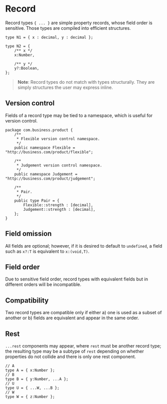 # Record

Record types `{ ... }` are simple property records, whose field order is sensitive. Those types are compiled into efficient structures.

```
type N1 = { x : decimal, y : decimal };

type N2 = {
    /** x */
    x:Number,

    /** y */
    y?:Boolean,
};
```

> **Note**: Record types do not match with types structurally. They are simply structures the user may express inline.

## Version control

Fields of a record type may be tied to a namespace, which is useful for version control.

```
package com.business.product {
    /**
     * Flexible version control namespace.
     */
    public namespace Flexible = "http://business.com/product/flexible";

    /**
     * Judgement version control namespace.
     */
    public namespace Judgement = "http://business.com/product/judgement";

    /**
     * Pair.
     */
    public type Pair = {
        Flexible::strength : [decimal],
        Judgement::strength : [decimal],
    };
}
```

## Field omission

All fields are optional; however, if it is desired to default to `undefined`, a field such as `x?:T` is equivalent to `x:(void,T)`.

## Field order

Due to sensitive field order, record types with equivalent fields but in different orders will be incompatible.

## Compatibility

Two record types are compatible only if either a\) one is used as a subset of another or b\) fields are equivalent and appear in the same order.

## Rest

`...rest` components may appear, where `rest` must be another record type; the resulting type may be a subtype of `rest` depending on whether properties do not collide and there is only one rest component.

```
// A
type A = { x:Number };
// B
type B = { y:Number, ...A };
// U
type U = { ...W, ...B };
// W
type W = { z:Number };
```